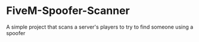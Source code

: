 # FiveM-Spoofer-Scanner
A simple project that scans a server's players to try to find someone using a spoofer
